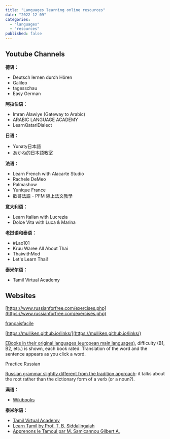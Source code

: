 ```yaml
---
title: "Languages learning online resources"
date: "2022-12-09"
categories: 
  - "languages"
  - "resources"
published: false
---
```


## Youtube Channels

**德语：**
- Deutsch lernen durch Hören  
- Galileo  
- tagesschau  
- Easy German

**阿拉伯语：**
- Imran Alawiye (Gateway to Arabic)  
- ARABIC LANGUAGE ACADEMY  
- LearnQatariDialect

**日语：**
- Yunaty日本語   
- あかね的日本語教室

**法语：**
- Learn French with Alacarte Studio  
- Rachele DeMeo  
- Palmashow  
- Yunique France  
- 歡哥法語 - PFM 線上法文教學

**意大利语：**
- Learn Italian with Lucrezia  
- Dolce Vita with Luca & Marina

**老挝语和泰语：**
- #Lao101
- Kruu Waree All About Thai  
- ThaiwithMod  
- Let's Learn Thai!

**泰米尔语：**
- Tamil Virtual Academy

## Websites

[https://www.russianforfree.com/exercises.php](https://www.russianforfree.com/exercises.php)

[francaisfacile](https://www.francaisfacile.com/exercices/)

[https://mulliken.github.io/links/](https://mulliken.github.io/links/)


[EBooks in their original languages (european main languages)](https://anylang.net/en/content), difficulty (B1, B2, etc.) is shown, each book rated. Translation of the word and the sentence appears as you click a word.

[Practice Russian](http://www.practicerussian.com/Home.aspx)

[Russian grammar slightly different from the tradition approach](https://www.alphadictionary.com/rusgrammar/): it talks about the root rather than the dictionary form of a verb (or a noun?).

**满语：**
- [Wikibooks](https://zh.m.wikibooks.org/wiki/满语)

**泰米尔语：**
- [Tamil Virtual Academy](https://www.tamilvu.org/index.html)
- [Learn Tamil by Prof. T. B. Siddalingaiah](https://www.tamilvu.org/stream/html/basic/lrntml/)
- [Apprenons le Tamoul par M. Samicannou Gilbert A.](https://www.tamilvu.org/stream/html/basic/lrntml_through_french/index.htm)
